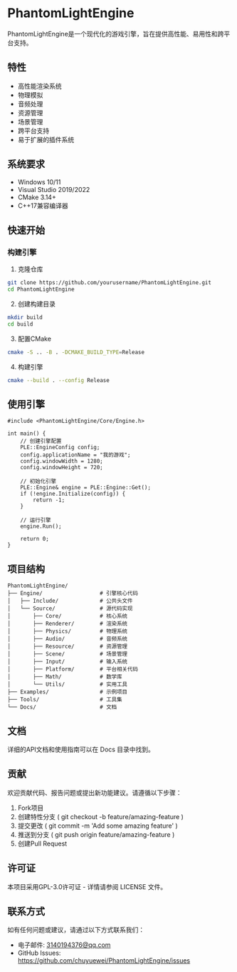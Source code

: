 # PhantomLightEngine

PhantomLightEngine是一个现代化的游戏引擎，旨在提供高性能、易用性和跨平台支持。

## 特性

- 高性能渲染系统
- 物理模拟
- 音频处理
- 资源管理
- 场景管理
- 跨平台支持
- 易于扩展的插件系统

## 系统要求

- Windows 10/11
- Visual Studio 2019/2022
- CMake 3.14+
- C++17兼容编译器

## 快速开始

### 构建引擎

1. 克隆仓库
```bash
git clone https://github.com/yourusername/PhantomLightEngine.git
cd PhantomLightEngine
```
2. 创建构建目录
```bash
mkdir build
cd build
```
3. 配置CMake
```bash
cmake -S .. -B . -DCMAKE_BUILD_TYPE=Release
```
4. 构建引擎
```bash
cmake --build . --config Release
```
## 使用引擎
```ccp
#include <PhantomLightEngine/Core/Engine.h>

int main() {
    // 创建引擎配置
    PLE::EngineConfig config;
    config.applicationName = "我的游戏";
    config.windowWidth = 1280;
    config.windowHeight = 720;
    
    // 初始化引擎
    PLE::Engine& engine = PLE::Engine::Get();
    if (!engine.Initialize(config)) {
        return -1;
    }
    
    // 运行引擎
    engine.Run();
    
    return 0;
}
```

## 项目结构
```plaintext
PhantomLightEngine/
├── Engine/                  # 引擎核心代码
│   ├── Include/             # 公共头文件
│   └── Source/              # 源代码实现
│       ├── Core/            # 核心系统
│       ├── Renderer/        # 渲染系统
│       ├── Physics/         # 物理系统
│       ├── Audio/           # 音频系统
│       ├── Resource/        # 资源管理
│       ├── Scene/           # 场景管理
│       ├── Input/           # 输入系统
│       ├── Platform/        # 平台相关代码
│       ├── Math/            # 数学库
│       └── Utils/           # 实用工具
├── Examples/                # 示例项目
├── Tools/                   # 工具集
└── Docs/                    # 文档
```

## 文档
详细的API文档和使用指南可以在 Docs 目录中找到。


## 贡献
欢迎贡献代码、报告问题或提出新功能建议。请遵循以下步骤：
1. Fork项目
2. 创建特性分支 
( git checkout -b feature/amazing-feature )
3. 提交更改 
( git commit -m 'Add some amazing feature' )
4. 推送到分支 
( git push origin feature/amazing-feature )
5. 创建Pull Request


## 许可证
本项目采用GPL-3.0许可证 - 详情请参阅 LICENSE 文件。


## 联系方式
如有任何问题或建议，请通过以下方式联系我们：
- 电子邮件: 3140194376@qq.com
- GitHub Issues: 
https://github.com/chuyuewei/PhantomLightEngine/issues
